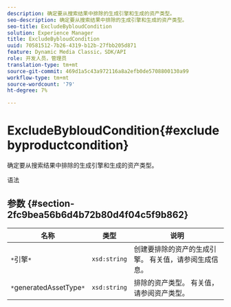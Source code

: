 ```yaml
---
description: 确定要从搜索结果中排除的生成引擎和生成的资产类型。
seo-description: 确定要从搜索结果中排除的生成引擎和生成的资产类型。
seo-title: ExcludeBybloudCondition
solution: Experience Manager
title: ExcludeBybloudCondition
uuid: 70581512-7b26-4319-b12b-27fbb205d871
feature: Dynamic Media Classic，SDK/API
role: 开发人员，管理员
translation-type: tm+mt
source-git-commit: 469d1a5c43a972116a8a2efb0de5708800130a99
workflow-type: tm+mt
source-wordcount: '79'
ht-degree: 7%

---
```



# ExcludeBybloudCondition{#excludebyproductcondition}

确定要从搜索结果中排除的生成引擎和生成的资产类型。

语法

## 参数 {#section-2fc9bea56b6d4b72b80d4f04c5f9b862}

| 名称 | 类型 | 说明 |
|---|---|---|
| `*`引擎`*` | `xsd:string` | 创建要排除的资产的生成引擎。 有关值，请参阅生成信息。 |
| `*`generatedAssetType`*` | `xsd:string` | 排除的资产类型。 有关值，请参阅资产类型。 |

